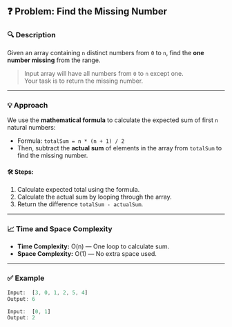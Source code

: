 ## ❓ Problem: Find the Missing Number

### 🔍 Description  
Given an array containing `n` distinct numbers from `0` to `n`, find the **one number missing** from the range.

> Input array will have all numbers from `0` to `n` except one.  
> Your task is to return the missing number.

---

### 💡 Approach

We use the **mathematical formula** to calculate the expected sum of first `n` natural numbers:
- Formula: `totalSum = n * (n + 1) / 2`
- Then, subtract the **actual sum** of elements in the array from `totalSum` to find the missing number.

#### 🛠️ Steps:

1. Calculate expected total using the formula.
2. Calculate the actual sum by looping through the array.
3. Return the difference `totalSum - actualSum`.

---

### 📈 Time and Space Complexity

- **Time Complexity:** O(n) — One loop to calculate sum.
- **Space Complexity:** O(1) — No extra space used.

---

### ✅ Example

```js
Input:  [3, 0, 1, 2, 5, 4]
Output: 6

Input:  [0, 1]
Output: 2
